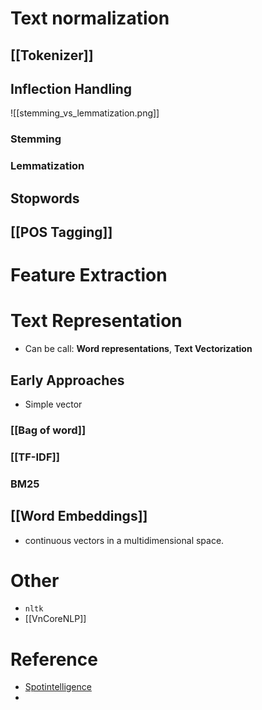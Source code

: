 # Text normalization
## [[Tokenizer]]
## Inflection Handling
![[stemming_vs_lemmatization.png]]
### Stemming
### Lemmatization
## Stopwords
## [[POS Tagging]]
# Feature Extraction

# Text Representation
- Can be call: **Word representations**, **Text Vectorization**
## Early Approaches
- Simple vector
### [[Bag of word]]
### [[TF-IDF]]
### BM25
## [[Word Embeddings]]
- continuous vectors in a multidimensional space.

# Other
- `nltk`
- [[VnCoreNLP]]
# Reference 
- [Spotintelligence](https://spotintelligence.com/2024/10/01/text-representation-a-simple-explanation-of-complex-techniques/)
- 